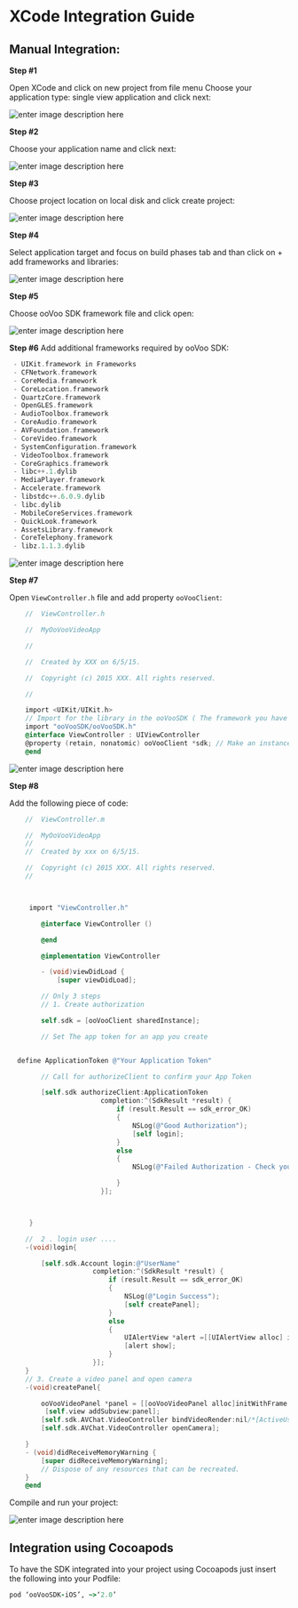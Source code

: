# XCode Integration Guide
## Manual Integration:
**Step #1**

Open XCode and click on new project from file menu Choose your application type: single view application and click next:

![enter image description here](https://code.oovoo.com/native/docs/ios/NewProject/1.png)

**Step #2**

Choose your application name and click next:

![enter image description here](https://code.oovoo.com/native/docs/ios/NewProject/2.png)

**Step #3**

Choose project location on local disk and click create project:

![enter image description here](https://code.oovoo.com/native/docs/ios/NewProject/3.png)

**Step #4**

Select application target and focus on build phases tab and than click on + add frameworks and libraries:

![enter image description here](https://code.oovoo.com/native/docs/ios/NewProject/4.png)

**Step #5**

Choose ooVoo SDK framework file and click open:

![enter image description here](https://code.oovoo.com/native/docs/ios/NewProject/5.png)

**Step #6** Add additional frameworks required by ooVoo SDK:

```objective-c
 - UIKit.framework in Frameworks
 - CFNetwork.framework
 - CoreMedia.framework
 - CoreLocation.framework
 - QuartzCore.framework
 - OpenGLES.framework
 - AudioToolbox.framework
 - CoreAudio.framework
 - AVFoundation.framework
 - CoreVideo.framework
 - SystemConfiguration.framework
 - VideoToolbox.framework
 - CoreGraphics.framework
 - libc++.1.dylib
 - MediaPlayer.framework
 - Accelerate.framework
 - libstdc++.6.0.9.dylib
 - libc.dylib
 - MobileCoreServices.framework
 - QuickLook.framework
 - AssetsLibrary.framework
 - CoreTelephony.framework
 - libz.1.1.3.dylib
```

![enter image description here](https://code.oovoo.com/native/docs/ios/NewProject/6.png)

**Step #7**

Open `ViewController.h` file and add property `ooVooClient`:

```objective-c
    //  ViewController.h

    //  MyOoVooVideoApp

    //

    //  Created by XXX on 6/5/15.

    //  Copyright (c) 2015 XXX. All rights reserved.

    //

    import <UIKit/UIKit.h>
    // Import for the library in the ooVooSDK ( The framework you have just added )
    import "ooVooSDK/ooVooSDK.h"
    @interface ViewController : UIViewController
    @property (retain, nonatomic) ooVooClient *sdk; // Make an instance of the ooVooClient sdk And ENJOY ....
    @end
```

![enter image description here](https://code.oovoo.com/native/docs/ios/NewProject/7.png)

**Step #8**

 Add the following piece of code:

```objective-c
    //  ViewController.m

    //  MyOoVooVideoApp
    //
    //  Created by xxx on 6/5/15.

    //  Copyright (c) 2015 XXX. All rights reserved.
    //



     import "ViewController.h"

        @interface ViewController ()

        @end

        @implementation ViewController

        - (void)viewDidLoad {
            [super viewDidLoad];

        // Only 3 steps
        // 1. Create authorization

        self.sdk = [ooVooClient sharedInstance];

        // Set The app token for an app you create


  define ApplicationToken @"Your Application Token"

        // Call for authorizeClient to confirm your App Token

        [self.sdk authorizeClient:ApplicationToken
                       completion:^(SdkResult *result) {
                           if (result.Result == sdk_error_OK)
                           {
                               NSLog(@"Good Authorization");
                               [self login];
                           }
                           else
                           {
                               NSLog(@"Failed Authorization - Check your token !");

                           }
                       }];



     }

    //  2 . login user ....
    -(void)login{

        [self.sdk.Account login:@"UserName"
                     completion:^(SdkResult *result) {
                         if (result.Result == sdk_error_OK)
                         {
                             NSLog(@"Login Success");
                             [self createPanel];
                         }
                         else
                         {
                             UIAlertView *alert =[[UIAlertView alloc] initWithTitle:@"Login Error" message:result.description delegate:nil cancelButtonTitle:@"Ok" otherButtonTitles:nil, nil];
                             [alert show];
                         }
                     }];
    }
    // 3. Create a video panel and open camera
    -(void)createPanel{

        ooVooVideoPanel *panel = [[ooVooVideoPanel alloc]initWithFrame:self.view.frame];
         [self.view addSubview:panel];
        [self.sdk.AVChat.VideoController bindVideoRender:nil/*[ActiveUserManager activeUser].userId*/ render:panel];
        [self.sdk.AVChat.VideoController openCamera];

    }
    - (void)didReceiveMemoryWarning {
        [super didReceiveMemoryWarning];
        // Dispose of any resources that can be recreated.
    }
    @end
```

 Compile and run your project:

![enter image description here](https://code.oovoo.com/native/docs/ios/NewProject/8.png)

## Integration using Cocoapods
To have the SDK integrated into your project using Cocoapods just insert the following into your Podfile:

```ruby
pod ‘ooVooSDK-iOS’, ~>‘2.0’
```

